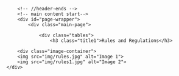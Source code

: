 <style>
        .image-container {
            display: flex;
        }

        .image-container img {
            width: 48%; /* Set the width as needed */
            margin-right: 2%; /* Adjust the margin as needed */
        }
    </style>
</head> 
<body class="cbp-spmenu-push">
	<div class="main-content">
		<!--left-fixed -navigation-->
		
		<!-- //header-ends -->
		<!-- main content start-->
		<div id="page-wrapper">
			<div class="main-page">
                
				<div class="tables">
					<h3 class="title1">Rules and Regulations</h3>
          
		<div class="image-container">
        <img src="img/rules.jpg" alt="Image 1">
        <img src="img/rules1.jpg" alt="Image 2">
    </div>